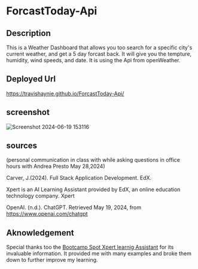 # ForcastToday-Api

## Description
This is a Weather Dashboard that allows you too search for a specific city's current weather, and get a 5 day forcast back. It will give you the tempture, humidity, wind speeds, and date. It is using the Api from openWeather.

## Deployed Url
 https://travishaynie.github.io/ForcastToday-Api/

## screenshot
![Screenshot 2024-06-19 153116](https://github.com/TravisHaynie/ForcastToday-Api/assets/161087057/38a3b2c9-e0c0-43d1-8226-d6ad1a8e4b58)




## sources

(personal communication in class with while asking questions in office hours with Andrea Presto May 28,2024)

Carver, J.(2024). Full Stack Application Development. EdX.

Xpert is an AI Learning Assistant provided by EdX, an online education technology company. Xpert

OpenAI. (n.d.). ChatGPT. Retrieved May 19, 2024, from https://www.openai.com/chatgpt

## Aknowledgement
Special thanks too the [Bootcamp Spot Xpert learnig Assistant](https://bootcampspot.instructure.com/?login_success=1) for its invaluable information. It provided me with many examples and broke them down to further improve my learning.
